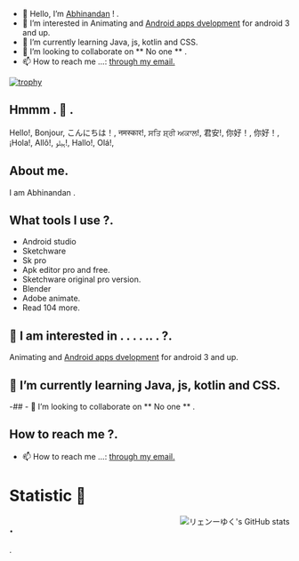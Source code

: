 - 👋 Hello, I’m <a href="https://www.github.com/Abhinandan080" target="_blank" rel="noopener noreferrer">Abhinandan</a> ! . 
- 👀 I’m interested in Animating and <a href="https://www.developers.android.com" target="_blank" rel="noopener noreferrer">Android apps dvelopment</a> for android 3 and up. 
- 🌱 I’m currently learning Java, js, kotlin and CSS. 
- 💞️ I’m looking to collaborate on ** No one ** . 
- 📫 How to reach me ...: <a href="abhinandansingh080@gmail.com" target="_blank" rel="noopener noreferrer">through my email. </a>

<!---
Abhinandan080/Abhinandan080 is a ✨ special ✨ repository because its `README.md` (this file) appears on your GitHub profile.
You can click the Preview link to take a look at your changes.
--->

[![trophy](https://github-profile-trophy.vercel.app/?username=Abhinandan080&theme=onedark)](https://github.com/ryo-ma/github-profile-trophy)


## Hmmm . 👋 . 
Hello!, Bonjour, こんにちは！, नमस्कार!, ਸਤਿ ਸ਼੍ਰੀ ਅਕਾਲ!, 君安!, 你好！, 你好！, ¡Hola!, Allô!, ہیلو!, Hallo!, Olá!,

## About me. 
I am Abhinandan . 

## What tools I use ?. 
* Android studio
* Sketchware
* Sk pro
* Apk editor pro and free. 
* Sketchware original pro version. 
* Blender
* Adobe animate. 
* Read 104 more. 

## 👀 I am interested in . . . . ..  .  ?. 
Animating and <a href="https://www.developers.android.com" target="_blank" rel="noopener noreferrer">Android apps dvelopment</a> for android 3 and up. 

## 🌱 I’m currently learning Java, js, kotlin and CSS. 

-## - 💞️ I’m looking to collaborate on ** No one ** . 

## How to reach me ?. 
- 📫 How to reach me ...: <a href="abhinandansingh080@gmail.com" target="_blank" rel="noopener noreferrer">through my email. </a>


<h1>Statistic 🏅</h1> <img alt="リェンーゆく's GitHub stats" src="https://github-readme-stats.vercel.app/api?username=ryenyuku&show_icons=true&count_private=true&bg_color=00000000&text_color=808080&hide_border=true" align="right">


## . 

   .   

